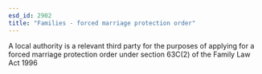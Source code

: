 ```yaml
---
esd_id: 2902
title: "Families - forced marriage protection order"
---
```


A local authority is a relevant third party for the purposes of applying for a forced marriage protection order under section 63C(2) of the Family Law Act 1996

